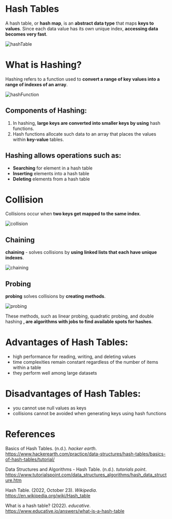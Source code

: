# Hash Tables 

A hash table, or **hash map**, is an **abstract data type** that maps **keys to values**. Since each data value has its own unique index, **accessing data becomes very 
fast**.

![hashTable](https://user-images.githubusercontent.com/109105989/197427494-4790075a-b1f4-4332-81b9-3fac9df79c47.png)

# What is Hashing? 
Hashing refers to a function used to **convert a range of key values into a range of indexes of an array**. 

![hashFunction](https://user-images.githubusercontent.com/109105989/197427490-c517e574-3593-47ae-ace5-f869c266d087.png)

## Components of Hashing: 
1. In hashing, **large keys are converted into smaller keys by using** hash functions. 
2. Hash functions allocate such data to an array that places the values within **key-value** tables.


## Hashing allows operations such as: 
- **Searching** for element in a hash table 
- **Inserting** elements into a hash table 
- **Deleting** elements from a hash table 

# Collision 
Collisions occur when **two keys get mapped to the same index**.

![collision](https://user-images.githubusercontent.com/109105989/197427488-7563185b-51fe-4304-9a22-16fce5875512.png)

## Chaining 
**chaining** - solves collisions by **using linked lists that each have unique indexes**.               

![chaining](https://user-images.githubusercontent.com/109105989/197427477-d8e90a2a-0455-44ba-b26b-8133a1be4f88.png)

## Probing 
**probing** solves collisions by **creating methods**.

![probing](https://user-images.githubusercontent.com/109105989/197427498-ab0a0dc5-09a7-4ad2-a2e2-6049421a06a5.png)

These methods, such as linear probing, quadratic probing, and double hashing **, are algorithms with jobs to find available spots for hashes**.

# Advantages of Hash Tables: 
- high performance for reading, writing, and deleting values
- time complexities remain constant regardless of the number of items within a table
- they perform well among large datasets

# Disadvantages of Hash Tables: 
- you cannot use null values as keys
- collisions cannot be avoided when generating keys using hash functions



# References 
Basics of Hash Tables. (n.d.). *hacker earth*. <https://www.hackerearth.com/practice/data-structures/hash-tables/basics-of-hash-tables/tutorial/> 

Data Structures and Algorithms - Hash Table. (n.d.). *tutorials point*. <https://www.tutorialspoint.com/data_structures_algorithms/hash_data_structure.htm> 

Hash Table. (2022, October 23). *Wikipedia*. <https://en.wikipedia.org/wiki/Hash_table> 

What is a hash table? (2022). *educative*. <https://www.educative.io/answers/what-is-a-hash-table> 
